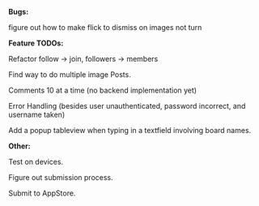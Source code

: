 **Bugs:**

figure out how to make flick to dismiss on images not turn

**Feature TODOs:**

Refactor follow -> join, followers -> members

Find way to do multiple image Posts.

Comments 10 at a time (no backend implementation yet)

Error Handling (besides user unauthenticated, password incorrect, and username taken)

Add a popup tableview when typing in a textfield involving board names.

**Other:**

Test on devices.

Figure out submission process.

Submit to AppStore.




